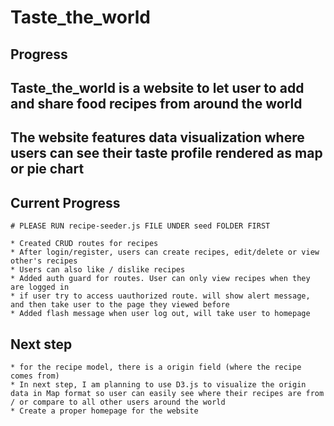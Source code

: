 # Taste_the_world

## Progress

## Taste_the_world is a website to let user to add and share food recipes from around the world
## The website features data visualization where users can see their taste profile rendered as map or pie chart

## Current Progress

    # PLEASE RUN recipe-seeder.js FILE UNDER seed FOLDER FIRST

    * Created CRUD routes for recipes
    * After login/register, users can create recipes, edit/delete or view other's recipes 
    * Users can also like / dislike recipes
    * Added auth guard for routes. User can only view recipes when they are logged in 
    * if user try to access uauthorized route. will show alert message, and then take user to the page they viewed before
    * Added flash message when user log out, will take user to homepage

## Next step 

    * for the recipe model, there is a origin field (where the recipe comes from)
    * In next step, I am planning to use D3.js to visualize the origin data in Map format so user can easily see where their recipes are from / or compare to all other users around the world
    * Create a proper homepage for the website
